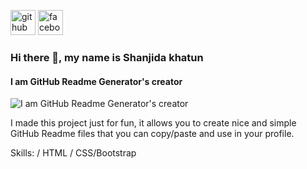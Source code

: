 
[<img src='https://cdn.jsdelivr.net/npm/simple-icons@3.0.1/icons/github.svg' alt='github' height='40'>](https://github.com/https://github.com/Shanjidakhatun)  [<img src='https://cdn.jsdelivr.net/npm/simple-icons@3.0.1/icons/facebook.svg' alt='facebook' height='40'>](https://www.facebook.com/www.facebook.com) 

### Hi there 👋, my name is Shanjida khatun
#### I am GitHub Readme Generator's creator
![I am GitHub Readme Generator's creator](https://scontent.fdac31-1.fna.fbcdn.net/v/t1.6435-9/117163523_236253647597721_8254970886313680771_n.jpg?stp=c0.5.720.720a_dst-jpg_s851x315&_nc_cat=106&ccb=1-7&_nc_sid=c21ed2&_nc_eui2=AeE0Op4NdAAEO-BN2zxLZ6mBA-Ms7eNQMPgD4yzt41Aw-AaWBtbBVvCvy7I5x1ABfqdCC7Tt-tUClRMQGWv9SB6w&_nc_ohc=cO0XKyltHrwAX-7WB6n&_nc_ht=scontent.fdac31-1.fna&oh=00_AfCAs7TDcbFJNX4aBcrsBG_HarrLrpqfpVRUw5jPiGy7Bw&oe=6562F083)

I made this project just for fun, it allows you to create nice and simple GitHub Readme files that you can copy/paste and use in your profile.

Skills:  / HTML / CSS/Bootstrap


 





